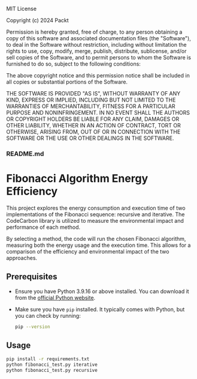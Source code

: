 MIT License

Copyright (c) 2024 Packt

Permission is hereby granted, free of charge, to any person obtaining a copy
of this software and associated documentation files (the "Software"), to deal
in the Software without restriction, including without limitation the rights
to use, copy, modify, merge, publish, distribute, sublicense, and/or sell
copies of the Software, and to permit persons to whom the Software is
furnished to do so, subject to the following conditions:

The above copyright notice and this permission notice shall be included in all
copies or substantial portions of the Software.

THE SOFTWARE IS PROVIDED "AS IS", WITHOUT WARRANTY OF ANY KIND, EXPRESS OR
IMPLIED, INCLUDING BUT NOT LIMITED TO THE WARRANTIES OF MERCHANTABILITY,
FITNESS FOR A PARTICULAR PURPOSE AND NONINFRINGEMENT. IN NO EVENT SHALL THE
AUTHORS OR COPYRIGHT HOLDERS BE LIABLE FOR ANY CLAIM, DAMAGES OR OTHER
LIABILITY, WHETHER IN AN ACTION OF CONTRACT, TORT OR OTHERWISE, ARISING FROM,
OUT OF OR IN CONNECTION WITH THE SOFTWARE OR THE USE OR OTHER DEALINGS IN THE
SOFTWARE.

### README.md

# Fibonacci Algorithm Energy Efficiency

This project explores the energy consumption and execution time of two implementations of the Fibonacci sequence: recursive and iterative. The CodeCarbon library is utilized to measure the environmental impact and performance of each method.

By selecting a method, the code will run the chosen Fibonacci algorithm, measuring both the energy usage and the execution time. This allows for a comparison of the efficiency and environmental impact of the two approaches.

## Prerequisites

- Ensure you have Python 3.9.16 or above installed. You can download it from the [official Python website](https://www.python.org/downloads/).
- Make sure you have `pip` installed. It typically comes with Python, but you can check by running:

  ```bash
  pip --version

## Usage

  ```bash
  pip install -r requirements.txt
  python fibonacci_test.py iterative
  python fibonacci_test.py recursive

